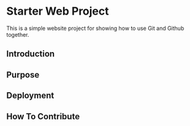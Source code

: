 # Starter Web Project


This is a simple website project for
showing how to use Git and Github together.

## Introduction

## Purpose

## Deployment

## How To Contribute


